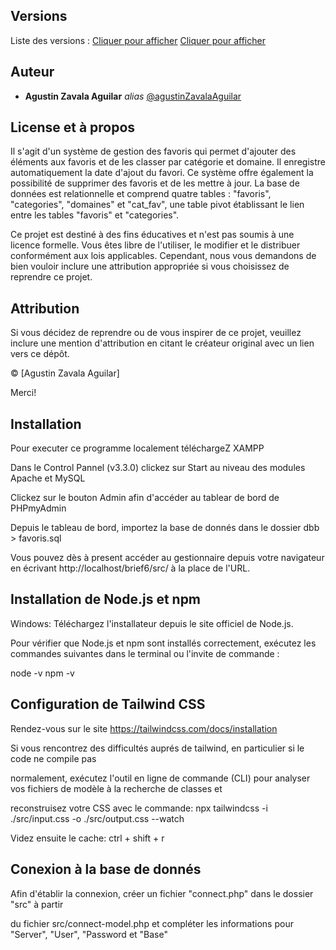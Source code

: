 ## Versions

Liste des versions : 
[Cliquer pour afficher](https://github.com/agustinZavalaAguilar/brief6)
[Cliquer pour afficher](https://github.com/agustinZavalaAguilar/brief6/tree/brief6.2)

## Auteur

- **Agustin Zavala Aguilar** _alias_ [@agustinZavalaAguilar](https://github.com/agustinZavalaAguilar)

## License et à propos
Il s'agit d'un système de gestion des favoris qui permet d'ajouter des éléments aux favoris et de les classer par catégorie et domaine. Il enregistre automatiquement la date d'ajout du favori. Ce système offre également la possibilité de supprimer des favoris et de les mettre à jour. La base de données est relationnelle et comprend quatre tables : "favoris", "categories", "domaines" et "cat_fav", une table pivot établissant le lien entre les tables "favoris" et "categories".

Ce projet est destiné à des fins éducatives et n'est pas soumis à une licence formelle.
Vous êtes libre de l'utiliser, le modifier et le distribuer conformément aux lois applicables. 
Cependant, nous vous demandons de bien vouloir inclure une attribution appropriée si vous choisissez de reprendre ce projet.

## Attribution

Si vous décidez de reprendre ou de vous inspirer de ce projet, veuillez inclure une mention d'attribution en citant le créateur original avec un lien vers ce dépôt.

© [Agustin Zavala Aguilar]

Merci!

## Installation 

Pour executer ce programme localement téléchargeZ XAMPP

Dans le Control Pannel (v3.3.0) clickez sur Start au niveau des modules Apache et MySQL

Clickez sur le bouton Admin afin d'accéder au tablear de bord de PHPmyAdmin

Depuis le tableau de bord, importez la base de donnés dans le dossier dbb > favoris.sql

Vous pouvez dès à present accéder au gestionnaire depuis votre navigateur en écrivant http://localhost/brief6/src/ à la place de l'URL.

## Installation de Node.js et npm

Windows: Téléchargez l'installateur depuis le site officiel de Node.js.

Pour vérifier que Node.js et npm sont installés correctement, exécutez les commandes suivantes dans le terminal ou l'invite de commande :

node -v
npm -v

## Configuration de Tailwind CSS

Rendez-vous sur le site https://tailwindcss.com/docs/installation 

Si vous rencontrez des difficultés auprés de tailwind, en particulier si le code ne compile pas

normalement, exécutez l'outil en ligne de commande (CLI) pour analyser vos fichiers de modèle à la recherche de classes et 

reconstruisez votre CSS avec le commande: npx tailwindcss -i ./src/input.css -o ./src/output.css --watch

Videz ensuite le cache: ctrl + shift + r

## Conexion à la base de donnés

 Afin d'établir la connexion, créer un fichier "connect.php" dans le dossier "src" à partir 
 
 du fichier src/connect-model.php et compléter les informations pour "Server", "User", "Password et "Base"

 














